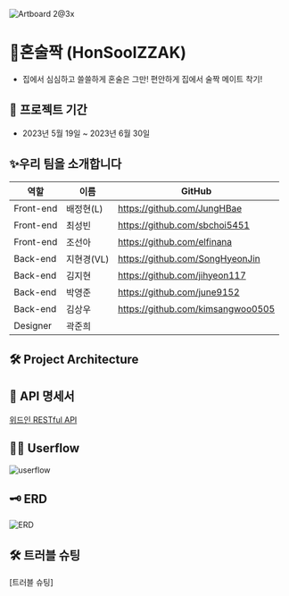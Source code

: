 ![Artboard 2@3x](https://github.com/soolzzak/BE/assets/128972031/0c2d2eda-8439-4982-9184-3c69dcff6381)


# 🍻혼술짝 (HonSoolZZAK)
- 집에서 심심하고 쓸쓸하게 혼술은 그만! 편안하게 집에서 술짝 메이트 착기!  


📆 프로젝트 기간
---------------------------------------
- 2023년 5월 19일 ~ 2023년 6월 30일


✨우리 팀을 소개합니다
---------------------------------------
| 역할 | 이름 | GitHub |
| ------ | -- | ----|
| Front-end | 배정현(L) | https://github.com/JungHBae|
| Front-end | 최성빈 | https://github.com/sbchoi5451|
| Front-end | 조선아 | https://github.com/elfinana| 
| Back-end | 지현경(VL)|  https://github.com/SongHyeonJin|
| Back-end | 김지현 | https://github.com/jihyeon117|
| Back-end | 박영준 | https://github.com/june9152|
| Back-end | 김상우 | https://github.com/kimsangwoo0505|
| Designer | 곽준희 | |


🛠 Project Architecture
---------------------------------------


📅 API 명세서
---------------------------------------
[위드인 RESTful API](https://fate-starfish-b23.notion.site/adfd01d3d12a465095c39b7e1a8f796a?v=c4c7b5d149e846bdb61357331bf241ed)


👨‍💻 Userflow
---------------------------------------
![userflow](https://github.com/soolzzak/BE/assets/128972031/733f0182-1a93-4665-80dd-c313c8e921f7)


🗝 ERD 
---------------------------------------
![ERD](https://github.com/soolzzak/BE/assets/128972031/2864e869-7260-4097-8f29-43f4f4b65b5a)



🛠 트러블 슈팅
---------------------------------------
[트러블 슈팅]
